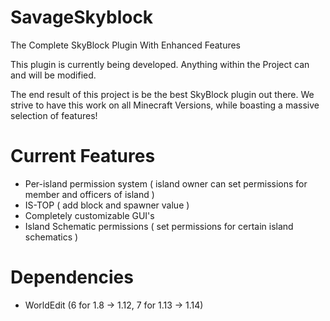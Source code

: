 # SavageSkyblock #
The Complete SkyBlock Plugin With Enhanced Features


This plugin is currently being developed. Anything within the Project can and will be modified.


The end result of this project is be the best SkyBlock plugin out there. We strive to have this work on all Minecraft Versions,
while boasting a massive selection of features!


# Current Features #

- Per-island permission system ( island owner can set permissions for member and officers of island )
- IS-TOP ( add block and spawner value )
- Completely customizable GUI's
- Island Schematic permissions ( set permissions for certain island schematics )


# Dependencies #

- WorldEdit (6 for 1.8 -> 1.12, 7 for 1.13 -> 1.14)
